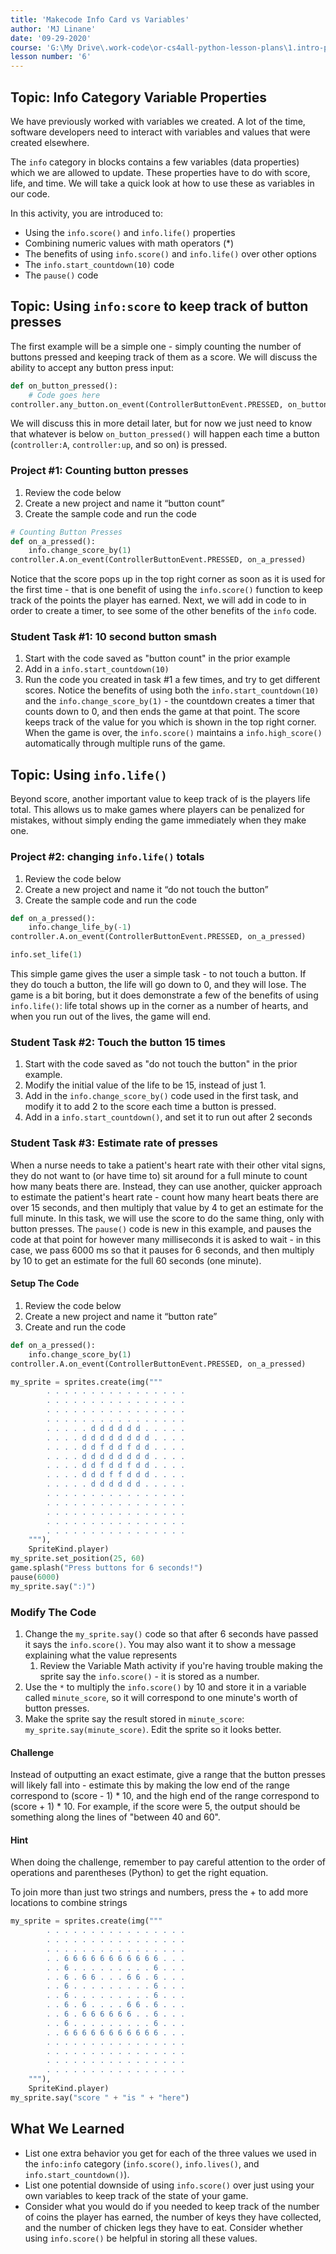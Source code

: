 ```yaml
---
title: 'Makecode Info Card vs Variables'
author: 'MJ Linane'
date: '09-29-2020'
course: 'G:\My Drive\.work-code\or-cs4all-python-lesson-plans\1.intro-programming'
lesson number: '6'
---
```


## Topic: Info Category Variable Properties

We have previously worked with variables we created. A lot of the time, software developers need to interact with variables and values that were created elsewhere.

The `info` category in blocks contains a few variables (data properties) which we are allowed to update. These properties have to do with score, life, and time. We will take a quick look at how to use these as variables in our code.

In this activity, you are introduced to:

- Using the `info.score()` and `info.life()` properties
- Combining numeric values with math operators (*)
- The benefits of using `info.score()` and `info.life()` over other options
- The `info.start_countdown(10)` code
- The `pause()` code

## Topic: Using `info:score` to keep track of button presses

The first example will be a simple one - simply counting the number of buttons pressed and keeping track of them as a score. We will discuss the ability to accept any button press input:

```python
def on_button_pressed():
    # Code goes here
controller.any_button.on_event(ControllerButtonEvent.PRESSED, on_button_pressed)
```

We will discuss this in more detail later, but for now we just need to know that whatever is below `on_button_pressed()` will happen each time a button (`controller:A`, `controller:up`, and so on) is pressed.

### Project #1: Counting button presses

1. Review the code below
2. Create a new project and name it “button count”
3. Create the sample code and run the code

```python
# Counting Button Presses
def on_a_pressed():
    info.change_score_by(1)
controller.A.on_event(ControllerButtonEvent.PRESSED, on_a_pressed)
```

Notice that the score pops up in the top right corner as soon as it is used for the first time - that is one benefit of using the `info.score()` function to keep track of the points the player has earned. Next, we will add in code to in order to create a timer, to see some of the other benefits of the `info` code.

### Student Task #1: 10 second button smash

1. Start with the code saved as "button count" in the prior example
2. Add in a `info.start_countdown(10)`
3. Run the code you created in task #1 a few times, and try to get different scores. Notice the benefits of using both the `info.start_countdown(10)` and the `info.change_score_by(1)` - the countdown creates a timer that counts down to 0, and then ends the game at that point. The score keeps track of the value for you which is shown in the top right corner. When the game is over, the `info.score()` maintains a `info.high_score()` automatically through multiple runs of the game.

## Topic: Using `info.life()`

Beyond score, another important value to keep track of is the players life total. This allows us to make games where players can be penalized for mistakes, without simply ending the game immediately when they make one.

### Project #2: changing `info.life()` totals

1. Review the code below
2. Create a new project and name it “do not touch the button”
3. Create the sample code and run the code

```python
def on_a_pressed():
    info.change_life_by(-1)
controller.A.on_event(ControllerButtonEvent.PRESSED, on_a_pressed)

info.set_life(1)
```

This simple game gives the user a simple task - to not touch a button. If they do touch a button, the life will go down to 0, and they will lose. The game is a bit boring, but it does demonstrate a few of the benefits of using `info.life()`: life total shows up in the corner as a number of hearts, and when you run out of the lives, the game will end.

### Student Task #2: Touch the button 15 times

1. Start with the code saved as "do not touch the button" in the prior example.
2. Modify the initial value of the life to be 15, instead of just 1.
3. Add in the `info.change_score_by()` code used in the first task, and modify it to add 2 to the score each time a button is pressed.
4. Add in a `info.start_countdown()`, and set it to run out after 2 seconds

### Student Task #3: Estimate rate of presses

When a nurse needs to take a patient's heart rate with their other vital signs, they do not want to (or have time to) sit around for a full minute to count how many beats there are. Instead, they can use another, quicker approach to estimate the patient's heart rate - count how many heart beats there are over 15 seconds, and then multiply that value by 4 to get an estimate for the full minute. In this task, we will use the score to do the same thing, only with button presses. The `pause()` code is new in this example, and pauses the code at that point for however many milliseconds it is asked to wait - in this case, we pass 6000 ms so that it pauses for 6 seconds, and then multiply by 10 to get an estimate for the full 60 seconds (one minute).

#### Setup The Code

1. Review the code below
2. Create a new project and name it “button rate”
3. Create and run the code

```python
def on_a_pressed():
    info.change_score_by(1)
controller.A.on_event(ControllerButtonEvent.PRESSED, on_a_pressed)

my_sprite = sprites.create(img("""
        . . . . . . . . . . . . . . . .
        . . . . . . . . . . . . . . . .
        . . . . . . . . . . . . . . . .
        . . . . . . . . . . . . . . . .
        . . . . . d d d d d d . . . . .
        . . . . d d d d d d d d . . . .
        . . . . d d f d d f d d . . . .
        . . . . d d d d d d d d . . . .
        . . . . d d f d d f d d . . . .
        . . . . d d d f f d d d . . . .
        . . . . . d d d d d d . . . . .
        . . . . . . . . . . . . . . . .
        . . . . . . . . . . . . . . . .
        . . . . . . . . . . . . . . . .
        . . . . . . . . . . . . . . . .
        . . . . . . . . . . . . . . . .
    """),
    SpriteKind.player)
my_sprite.set_position(25, 60)
game.splash("Press buttons for 6 seconds!")
pause(6000)
my_sprite.say(":)")
```

### Modify The Code

1. Change the `my_sprite.say()` code so that after 6 seconds have passed it says the `info.score()`. You may also want it to show a message explaining what the value represents
   1. Review the Variable Math activity if you're having trouble making the sprite say the `info.score()` - it is stored as a number.
2. Use the `*` to multiply the `info.score()` by 10 and store it in a variable called `minute_score`, so it will correspond to one minute's worth of button presses.
3. Make the sprite say the result stored in `minute_score`: `my_sprite.say(minute_score)`. Edit the sprite so it looks better.

#### Challenge

Instead of outputting an exact estimate, give a range that the button presses will likely fall into - estimate this by making the low end of the range correspond to (score - 1) * 10, and the high end of the range correspond to (score + 1) * 10. For example, if the score were 5, the output should be something along the lines of "between 40 and 60".

#### Hint

When doing the challenge, remember to pay careful attention to the order of operations and parentheses (Python) to get the right equation.

To join more than just two strings and numbers, press the + to add more locations to combine strings

```python
my_sprite = sprites.create(img("""
        . . . . . . . . . . . . . . . .
        . . . . . . . . . . . . . . . .
        . . . . . . . . . . . . . . . .
        . . 6 6 6 6 6 6 6 6 6 6 6 . . .
        . . 6 . . . . . . . . . 6 . . .
        . . 6 . 6 6 . . . 6 6 . 6 . . .
        . . 6 . . . . . . . . . 6 . . .
        . . 6 . . . . . . . . . 6 . . .
        . . 6 . 6 . . . . 6 6 . 6 . . .
        . . 6 . 6 6 6 6 6 6 . . 6 . . .
        . . 6 . . . . . . . . . 6 . . .
        . . 6 6 6 6 6 6 6 6 6 6 6 . . .
        . . . . . . . . . . . . . . . .
        . . . . . . . . . . . . . . . .
        . . . . . . . . . . . . . . . .
        . . . . . . . . . . . . . . . .
    """),
    SpriteKind.player)
my_sprite.say("score " + "is " + "here")
```

## What We Learned

- List one extra behavior you get for each of the three values we used in the `info:info` category (`info.score()`, `info.lives()`, and `info.start_countdown()`).
- List one potential downside of using `info.score()` over just using your own variables to keep track of the state of your game.
- Consider what you would do if you needed to keep track of the number of coins the player has earned, the number of keys they have collected, and the number of chicken legs they have to eat. Consider whether using `info.score()` be helpful in storing all these values.
